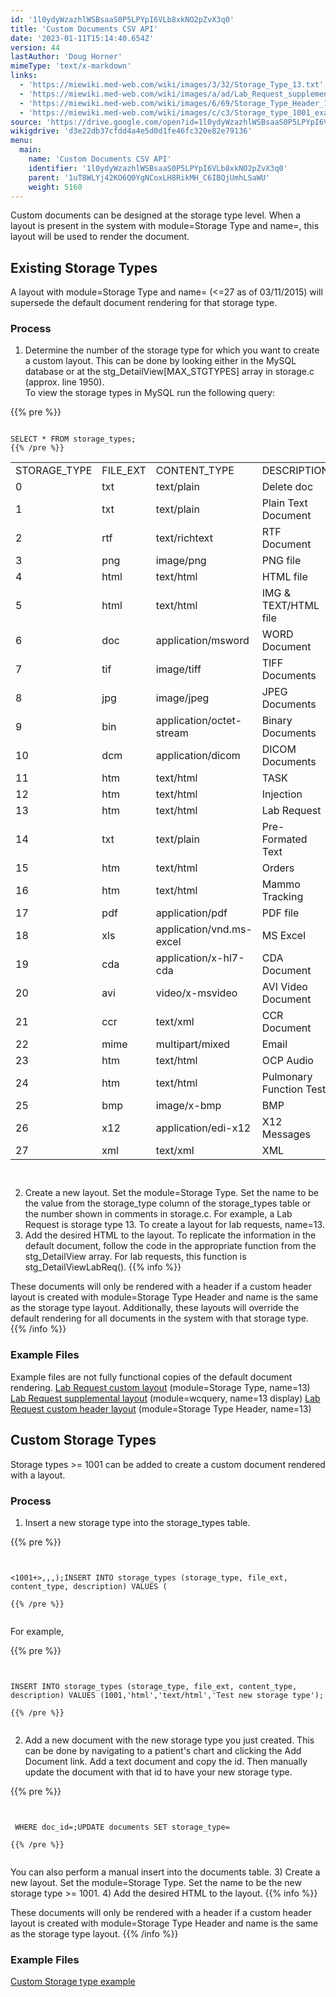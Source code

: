 ```yaml
---
id: '1l0ydyWzazhlWSBsaaS0P5LPYpI6VLb8xkNO2pZvX3q0'
title: 'Custom Documents CSV API'
date: '2023-01-11T15:14:40.654Z'
version: 44
lastAuthor: 'Doug Horner'
mimeType: 'text/x-markdown'
links:
  - 'https://miewiki.med-web.com/wiki/images/3/32/Storage_Type_13.txt'
  - 'https://miewiki.med-web.com/wiki/images/a/ad/Lab_Request_supplemental_layout.pdf'
  - 'https://miewiki.med-web.com/wiki/images/6/69/Storage_Type_Header_13.txt'
  - 'https://miewiki.med-web.com/wiki/images/c/c3/Storage_type_1001_example.pdf'
source: 'https://drive.google.com/open?id=1l0ydyWzazhlWSBsaaS0P5LPYpI6VLb8xkNO2pZvX3q0'
wikigdrive: 'd3e22db37cfdd4a4e5d0d1fe46fc320e82e79136'
menu:
  main:
    name: 'Custom Documents CSV API'
    identifier: '1l0ydyWzazhlWSBsaaS0P5LPYpI6VLb8xkNO2pZvX3q0'
    parent: '1uT8WLYj42KO6Q0YgNCoxLH8RikMH_C6IBQjUmhLSaWU'
    weight: 5160
---
```

Custom documents can be designed at the storage type level. When a layout is present in the system with module=Storage Type and name=<storage type>, this layout will be used to render the document.

  
## **Existing Storage Types**  
  
A layout with module=Storage Type and name=<existing storage type> (<=27 as of 03/11/2015) will supersede the default document rendering for that storage type.

  
### **Process**  
  
1) Determine the number of the storage type for which you want to create a custom layout. This can be done by looking either in the MySQL database or at the stg_DetailView[MAX_STGTYPES] array in storage.c (approx. line 1950).  
To view the storage types in MySQL run the following query:

{{% pre %}}
```
  
SELECT * FROM storage_types;  
{{% /pre %}}  

```

<table>
<tr>
<td>STORAGE_TYPE</td>
<td>FILE_EXT</td>
<td>CONTENT_TYPE</td>
<td>DESCRIPTION</td>
</tr>
<tr>
<td>0</td>
<td>txt</td>
<td>text/plain</td>
<td>Delete doc</td>
</tr>
<tr>
<td>1</td>
<td>txt</td>
<td>text/plain</td>
<td>Plain Text Document</td>
</tr>
<tr>
<td>2</td>
<td>rtf</td>
<td>text/richtext</td>
<td>RTF Document</td>
</tr>
<tr>
<td>3</td>
<td>png</td>
<td>image/png</td>
<td>PNG file</td>
</tr>
<tr>
<td>4</td>
<td>html</td>
<td>text/html</td>
<td>HTML file</td>
</tr>
<tr>
<td>5</td>
<td>html</td>
<td>text/html</td>
<td>IMG & TEXT/HTML file</td>
</tr>
<tr>
<td>6</td>
<td>doc</td>
<td>application/msword</td>
<td>WORD Document</td>
</tr>
<tr>
<td>7</td>
<td>tif</td>
<td>image/tiff</td>
<td>TIFF Documents</td>
</tr>
<tr>
<td>8</td>
<td>jpg</td>
<td>image/jpeg</td>
<td>JPEG Documents</td>
</tr>
<tr>
<td>9</td>
<td>bin</td>
<td>application/octet-stream</td>
<td>Binary Documents</td>
</tr>
<tr>
<td>10</td>
<td>dcm</td>
<td>application/dicom</td>
<td>DICOM Documents</td>
</tr>
<tr>
<td>11</td>
<td>htm</td>
<td>text/html</td>
<td>TASK</td>
</tr>
<tr>
<td>12</td>
<td>htm</td>
<td>text/html</td>
<td>Injection</td>
</tr>
<tr>
<td>13</td>
<td>htm</td>
<td>text/html</td>
<td>Lab Request</td>
</tr>
<tr>
<td>14</td>
<td>txt</td>
<td>text/plain</td>
<td>Pre-Formated Text</td>
</tr>
<tr>
<td>15</td>
<td>htm</td>
<td>text/html</td>
<td>Orders</td>
</tr>
<tr>
<td>16</td>
<td>htm</td>
<td>text/html</td>
<td>Mammo Tracking</td>
</tr>
<tr>
<td>17</td>
<td>pdf</td>
<td>application/pdf</td>
<td>PDF file</td>
</tr>
<tr>
<td>18</td>
<td>xls</td>
<td>application/vnd.ms-excel</td>
<td>MS Excel</td>
</tr>
<tr>
<td>19</td>
<td>cda</td>
<td>application/x-hl7-cda</td>
<td>CDA Document</td>
</tr>
<tr>
<td>20</td>
<td>avi</td>
<td>video/x-msvideo</td>
<td>AVI Video Document</td>
</tr>
<tr>
<td>21</td>
<td>ccr</td>
<td>text/xml</td>
<td>CCR Document</td>
</tr>
<tr>
<td>22</td>
<td>mime</td>
<td>multipart/mixed</td>
<td>Email</td>
</tr>
<tr>
<td>23</td>
<td>htm</td>
<td>text/html</td>
<td>OCP Audio</td>
</tr>
<tr>
<td>24</td>
<td>htm</td>
<td>text/html</td>
<td>Pulmonary Function Test</td>
</tr>
<tr>
<td>25</td>
<td>bmp</td>
<td>image/x-bmp</td>
<td>BMP</td>
</tr>
<tr>
<td>26</td>
<td>x12</td>
<td>application/edi-x12</td>
<td>X12 Messages</td>
</tr>
<tr>
<td>27</td>
<td>xml</td>
<td>text/xml</td>
<td>XML</td>
</tr>

</table>

```
  

```
2) Create a new layout. Set the module=Storage Type. Set the name to be the value from the storage_type column of the storage_types table or the number shown in comments in storage.c. For example, a Lab Request is storage type 13. To create a layout for lab requests, name=13.
3) Add the desired HTML to the layout. To replicate the information in the default document, follow the code in the appropriate function from the stg_DetailView array. For lab requests, this function is stg_DetailViewLabReq().
{{% info %}}

These documents will only be rendered with a header if a custom header layout is created with module=Storage Type Header and name is the same as the storage type layout. Additionally, these layouts will override the default rendering for all documents in the system with that storage type.
{{% /info %}}

  
### **Example Files**  

Example files are not fully functional copies of the default document rendering.
[Lab Request custom layout](https://miewiki.med-web.com/wiki/images/3/32/Storage_Type_13.txt) (module=Storage Type, name=13)
[Lab Request supplemental layout](https://miewiki.med-web.com/wiki/images/a/ad/Lab_Request_supplemental_layout.pdf) (module=wcquery, name=13 display)
[Lab Request custom header layout](https://miewiki.med-web.com/wiki/images/6/69/Storage_Type_Header_13.txt) (module=Storage Type Header, name=13)

  
## **Custom Storage Types**  

Storage types >= 1001 can be added to create a custom document rendered with a layout.

  
### **Process**  

1) Insert a new storage type into the storage_types table.

{{% pre %}}
```
  
  
<1001+>,,,);INSERT INTO storage_types (storage_type, file_ext, content_type, description) VALUES (  
  
{{% /pre %}}  
  

```
For example,

{{% pre %}}
```
  
  
INSERT INTO storage_types (storage_type, file_ext, content_type, description) VALUES (1001,'html','text/html','Test new storage type');  
  
{{% /pre %}}  
  

```
2) Add a new document with the new storage type you just created. This can be done by navigating to a patient's chart and clicking the Add Document link. Add a text document and copy the id. Then manually update the document with that id to have your new storage type.

{{% pre %}}
```
  
  
 WHERE doc_id=;UPDATE documents SET storage_type=  
  
{{% /pre %}}  
  

```
You can also perform a manual insert into the documents table.
3) Create a new layout. Set the module=Storage Type. Set the name to be the new storage type >= 1001.
4) Add the desired HTML to the layout.
{{% info %}}

These documents will only be rendered with a header if a custom header layout is created with module=Storage Type Header and name is the same as the storage type layout.
{{% /info %}}

  
### **Example Files**  

[Custom Storage type example](https://miewiki.med-web.com/wiki/images/c/c3/Storage_type_1001_example.pdf)
